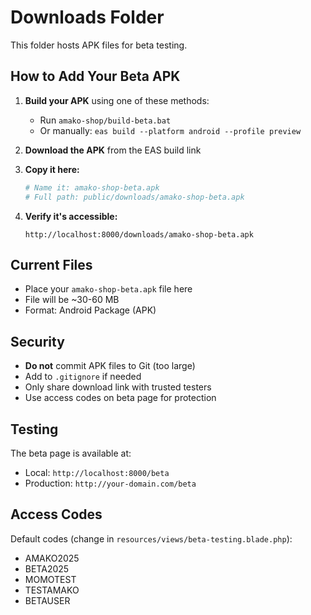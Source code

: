 # Downloads Folder

This folder hosts APK files for beta testing.

## How to Add Your Beta APK

1. **Build your APK** using one of these methods:
   - Run `amako-shop/build-beta.bat`
   - Or manually: `eas build --platform android --profile preview`

2. **Download the APK** from the EAS build link

3. **Copy it here:**
   ```bash
   # Name it: amako-shop-beta.apk
   # Full path: public/downloads/amako-shop-beta.apk
   ```

4. **Verify it's accessible:**
   ```
   http://localhost:8000/downloads/amako-shop-beta.apk
   ```

## Current Files

- Place your `amako-shop-beta.apk` file here
- File will be ~30-60 MB
- Format: Android Package (APK)

## Security

- **Do not** commit APK files to Git (too large)
- Add to `.gitignore` if needed
- Only share download link with trusted testers
- Use access codes on beta page for protection

## Testing

The beta page is available at:
- Local: `http://localhost:8000/beta`
- Production: `http://your-domain.com/beta`

## Access Codes

Default codes (change in `resources/views/beta-testing.blade.php`):
- AMAKO2025
- BETA2025
- MOMOTEST
- TESTAMAKO
- BETAUSER




